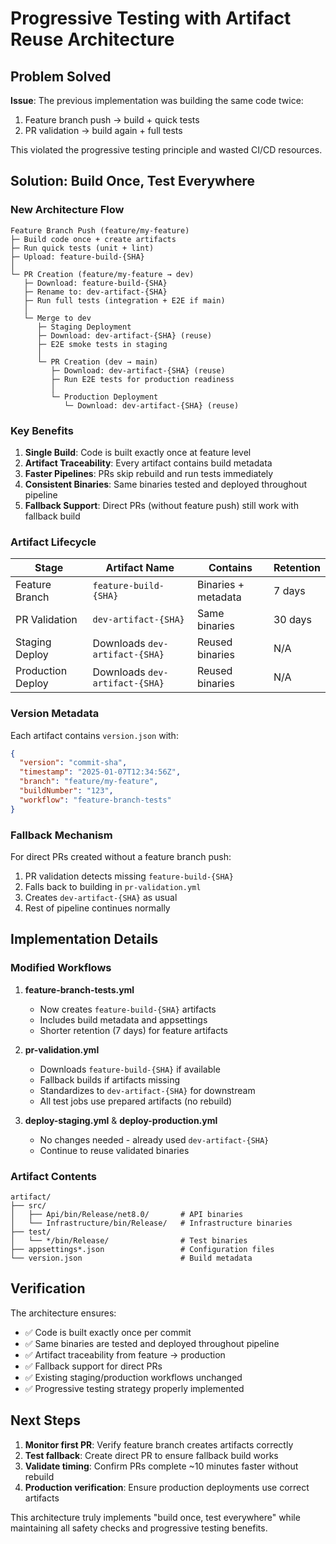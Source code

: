 # Progressive Testing with Artifact Reuse Architecture

## Problem Solved

**Issue**: The previous implementation was building the same code twice:
1. Feature branch push → build + quick tests
2. PR validation → build again + full tests

This violated the progressive testing principle and wasted CI/CD resources.

## Solution: Build Once, Test Everywhere

### New Architecture Flow

```
Feature Branch Push (feature/my-feature)
├─ Build code once + create artifacts
├─ Run quick tests (unit + lint)
├─ Upload: feature-build-{SHA}
│
└─ PR Creation (feature/my-feature → dev)
   ├─ Download: feature-build-{SHA}
   ├─ Rename to: dev-artifact-{SHA}  
   ├─ Run full tests (integration + E2E if main)
   │
   └─ Merge to dev
      ├─ Staging Deployment
      ├─ Download: dev-artifact-{SHA} (reuse)
      ├─ E2E smoke tests in staging
      │
      └─ PR Creation (dev → main)  
         ├─ Download: dev-artifact-{SHA} (reuse)
         ├─ Run E2E tests for production readiness
         │
         └─ Production Deployment
            └─ Download: dev-artifact-{SHA} (reuse)
```

### Key Benefits

1. **Single Build**: Code is built exactly once at feature level
2. **Artifact Traceability**: Every artifact contains build metadata
3. **Faster Pipelines**: PRs skip rebuild and run tests immediately  
4. **Consistent Binaries**: Same binaries tested and deployed throughout pipeline
5. **Fallback Support**: Direct PRs (without feature push) still work with fallback build

### Artifact Lifecycle

| Stage | Artifact Name | Contains | Retention |
|-------|---------------|----------|-----------|
| Feature Branch | `feature-build-{SHA}` | Binaries + metadata | 7 days |
| PR Validation | `dev-artifact-{SHA}` | Same binaries | 30 days |
| Staging Deploy | Downloads `dev-artifact-{SHA}` | Reused binaries | N/A |
| Production Deploy | Downloads `dev-artifact-{SHA}` | Reused binaries | N/A |

### Version Metadata

Each artifact contains `version.json` with:

```json
{
  "version": "commit-sha",
  "timestamp": "2025-01-07T12:34:56Z",
  "branch": "feature/my-feature",
  "buildNumber": "123",
  "workflow": "feature-branch-tests"
}
```

### Fallback Mechanism

For direct PRs created without a feature branch push:
1. PR validation detects missing `feature-build-{SHA}` 
2. Falls back to building in `pr-validation.yml`
3. Creates `dev-artifact-{SHA}` as usual
4. Rest of pipeline continues normally

## Implementation Details

### Modified Workflows

1. **feature-branch-tests.yml**
   - Now creates `feature-build-{SHA}` artifacts
   - Includes build metadata and appsettings
   - Shorter retention (7 days) for feature artifacts

2. **pr-validation.yml** 
   - Downloads `feature-build-{SHA}` if available
   - Fallback builds if artifacts missing
   - Standardizes to `dev-artifact-{SHA}` for downstream
   - All test jobs use prepared artifacts (no rebuild)

3. **deploy-staging.yml** & **deploy-production.yml**
   - No changes needed - already used `dev-artifact-{SHA}`
   - Continue to reuse validated binaries

### Artifact Contents

```
artifact/
├── src/
│   ├── Api/bin/Release/net8.0/       # API binaries  
│   └── Infrastructure/bin/Release/   # Infrastructure binaries
├── test/
│   └── */bin/Release/                # Test binaries
├── appsettings*.json                 # Configuration files
└── version.json                      # Build metadata
```

## Verification

The architecture ensures:
- ✅ Code is built exactly once per commit
- ✅ Same binaries are tested and deployed throughout pipeline  
- ✅ Artifact traceability from feature → production
- ✅ Fallback support for direct PRs
- ✅ Existing staging/production workflows unchanged
- ✅ Progressive testing strategy properly implemented

## Next Steps

1. **Monitor first PR**: Verify feature branch creates artifacts correctly
2. **Test fallback**: Create direct PR to ensure fallback build works
3. **Validate timing**: Confirm PRs complete ~10 minutes faster without rebuild
4. **Production verification**: Ensure production deployments use correct artifacts

This architecture truly implements "build once, test everywhere" while maintaining all safety checks and progressive testing benefits.